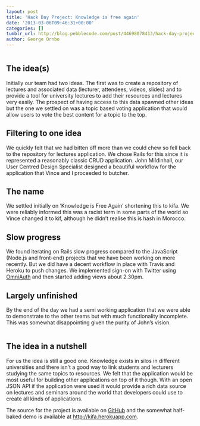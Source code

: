 ```yaml
---
layout: post
title: 'Hack Day Project: Knowledge is free again'
date: '2013-03-06T09:46:31+00:00'
categories: []
tumblr_url: http://blog.pebblecode.com/post/44698078413/hack-day-project-knowledge-is-free-again
author: George Ornbo
---
```

<p><img src="http://media.tumblr.com/28c3a2564a9b25655113beb15ae2630b/tumblr_inline_mj8gcmPEvf1qz4rgp.png" alt=""/></p>

<h2>The idea(s)</h2>

<p>Initially our team had two ideas. The first was to create a repository of lectures and associated data (lecturer, attendees, videos, slides) and to provide a tool for university lectures to add their resources and lectures very easily. The prospect of having access to this data spawned other ideas but the one we settled on was a topic based voting application that would allow users to vote the best content for a topic to the top.</p>

<h2>Filtering to one idea</h2>

<p>We quickly felt that we had bitten off more than we could chew so fell back to the repository for lectures application. We chose Rails for this since it is represented a reasonably classic CRUD application. John Mildinhall, our User Centred Design Specialist designed a beautiful workflow for the application that Vince and I proceeded to butcher.</p>

<h2>The name</h2>

<p>We settled initially on &lsquo;Knowledge is Free Again&rsquo; shortening this to kifa. We were reliably informed this was a racist term in some parts of the world so Vince changed it to kif, although he didn&rsquo;t realise this is hash in Morocco.</p>

<h2>Slow progress</h2>

<p>We found iterating on Rails slow progress compared to the JavaScript (Node.js and front-end) projects that we have been working on more recently. But we did have a decent workflow in place with Travis and Heroku to push changes. We implemented sign-on with Twitter using <a href="https://github.com/intridea/omniauth">OmniAuth</a> and then started adding views about 2.30pm.</p>

<h2>Largely unfinished</h2>

<p>By the end of the day we had a semi working application that we were able to demonstrate to the other teams but with much functionality incomplete. This was somewhat disappointing given the purity of John&rsquo;s vision.</p>

<p><img src="http://media.tumblr.com/dadf56adbb939366e3f0955254668d6d/tumblr_inline_mj8ge0QQqR1qz4rgp.png" alt=""/></p>

<h2>The idea in a nutshell</h2>

<p>For us the idea is still a good one. Knowledge exists in silos in different universities and there isn&rsquo;t a good way to link students and lecturers studying the same topics to resources. We felt that the application would be most useful for building other applications on top of it though. With an open JSON API if the application were used it would provide a rich data source on lectures and seminars around the world that developers could use to create all kinds of applications.</p>

<p>The source for the project is available on <a href="https://github.com/pebblecode/kifa">GitHub</a> and the somewhat half-baked demo is available at <a href="http://kifa.herokuapp.com">http://kifa.herokuapp.com</a>.</p>
